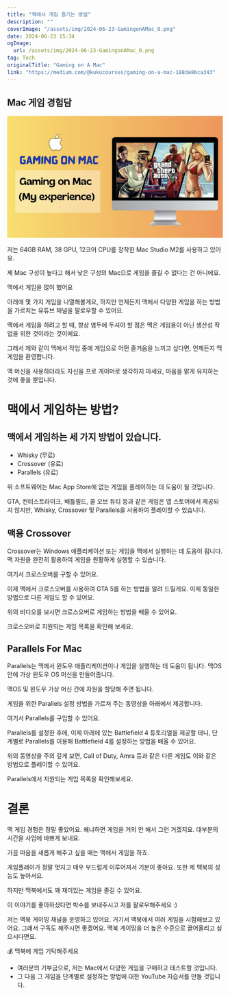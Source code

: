 ```yaml
---
title: "맥에서 게임 즐기는 방법"
description: ""
coverImage: "/assets/img/2024-06-23-GamingonAMac_0.png"
date: 2024-06-23 15:34
ogImage: 
  url: /assets/img/2024-06-23-GamingonAMac_0.png
tag: Tech
originalTitle: "Gaming on A Mac"
link: "https://medium.com/@kukucourses/gaming-on-a-mac-188de86ca343"
---
```



## Mac 게임 경험담

![Mac Gaming](/assets/img/2024-06-23-GamingonAMac_0.png)

저는 64GB RAM, 38 GPU, 12코어 CPU를 장착한 Mac Studio M2를 사용하고 있어요.

제 Mac 구성이 높다고 해서 낮은 구성의 Mac으로 게임을 즐길 수 없다는 건 아니에요.

<div class="content-ad"></div>

맥에서 게임을 많이 했어요

아래에 몇 가지 게임을 나열해볼게요, 하지만 언제든지 맥에서 다양한 게임을 하는 방법을 가르치는 유튜브 채널을 팔로우할 수 있어요.

맥에서 게임을 하려고 할 때, 항상 염두에 두셔야 할 점은 맥은 게임용이 아닌 생산성 작업을 위한 것이라는 것이에요.

그래서 제와 같이 맥에서 작업 중에 게임으로 어떤 즐거움을 느끼고 싶다면, 언제든지 맥 게임을 환영합니다.

<div class="content-ad"></div>

맥 머신을 사용하더라도 자신을 프로 게이머로 생각하지 마세요, 마음을 맑게 유지하는 것에 좋을 뿐입니다.

# 맥에서 게임하는 방법?

## 맥에서 게임하는 세 가지 방법이 있습니다.

- Whisky (무료)
- Crossover (유료)
- Parallels (유료)

<div class="content-ad"></div>

위 소프트웨어는 Mac App Store에 없는 게임을 플레이하는 데 도움이 될 것입니다.

GTA, 컨터스트라이크, 배틀필드, 콜 오브 듀티 등과 같은 게임은 앱 스토어에서 제공되지 않지만, Whisky, Crossover 및 Parallels을 사용하여 플레이할 수 있습니다.

## 맥용 Crossover

Crossover는 Windows 애플리케이션 또는 게임을 맥에서 실행하는 데 도움이 됩니다. 맥 자원을 완전히 활용하여 게임을 원활하게 실행할 수 있습니다.

<div class="content-ad"></div>

여기서 크로스오버를 구할 수 있어요.

이제 맥에서 크로스오버를 사용하여 GTA 5를 하는 방법을 알려 드릴게요. 이제 동일한 방법으로 다른 게임도 할 수 있어요.

위의 비디오를 보시면 크로스오버로 게임하는 방법을 배울 수 있어요.

크로스오버로 지원되는 게임 목록을 확인해 보세요.

<div class="content-ad"></div>

## Parallels For Mac

Parallels는 맥에서 윈도우 애플리케이션이나 게임을 실행하는 데 도움이 됩니다. 맥OS 안에 가상 윈도우 OS 머신을 만들어줍니다.

맥OS 및 윈도우 가상 머신 간에 자원을 할당해 주면 됩니다.

게임을 위한 Parallels 설정 방법을 가르쳐 주는 동영상을 아래에서 제공합니다.

<div class="content-ad"></div>

여기서 Parallels를 구입할 수 있어요.

Parallels를 설정한 후에, 이제 아래에 있는 Battlefield 4 튜토리얼을 제공할 테니, 단계별로 Parallels를 이용해 Battlefield 4를 설정하는 방법을 배울 수 있어요.

위의 동영상을 주의 깊게 보면, Call of Duty, Amra 등과 같은 다른 게임도 이와 같은 방법으로 플레이할 수 있어요.

Parallels에서 지원되는 게임 목록을 확인해보세요.

<div class="content-ad"></div>

# 결론

맥 게임 경험은 정말 좋았어요. 왜냐하면 게임을 거의 안 해서 그런 거겠지요. 대부분의 시간을 사업에 바쁘게 보내요.

가끔 마음을 새롭게 해주고 싶을 때는 맥에서 게임을 하죠.

게임플레이가 정말 멋지고 매우 부드럽게 이루어져서 기분이 좋아요. 또한 제 맥북의 성능도 높아서요.

<div class="content-ad"></div>

하지만 맥북에서도 꽤 재미있는 게임을 즐길 수 있어요.

이 이야기를 좋아하셨다면 박수를 보내주시고 저를 팔로우해주세요 :)

저는 맥북 게이밍 채널을 운영하고 있어요. 거기서 맥북에서 여러 게임을 시험해보고 있어요. 그래서 구독도 해주시면 좋겠어요. 맥북 게이밍을 더 높은 수준으로 끌어올리고 싶으시다면요.

💰 맥북에 게임 기탁해주세요

<div class="content-ad"></div>

- 여러분의 기부금으로, 저는 Mac에서 다양한 게임을 구매하고 테스트할 것입니다.
- 그 다음 그 게임을 단계별로 설정하는 방법에 대한 YouTube 자습서를 만들 것입니다.